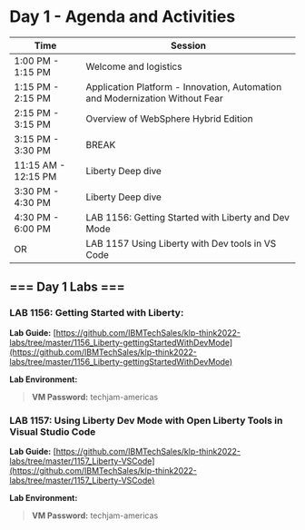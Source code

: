 # Day 1 - Agenda and Activities


Time | Session 
--------------|----------
1:00 PM - 1:15 PM | Welcome and logistics
1:15 PM  - 2:15 PM | Application Platform - Innovation, Automation and Modernization Without Fear
2:15 PM - 3:15 PM | Overview of WebSphere Hybrid Edition
3:15 PM  - 3:30 PM  | BREAK
11:15 AM - 12:15 PM| Liberty Deep dive
3:30 PM - 4:30 PM | Liberty Deep dive
4:30 PM - 6:00 PM | LAB 1156: Getting Started with Liberty and Dev Mode
     OR           | LAB 1157 Using Liberty with Dev tools in VS Code 


## === Day 1 Labs ===


### LAB 1156: Getting Started with Liberty:

  **Lab Guide:** [https://github.com/IBMTechSales/klp-think2022-labs/tree/master/1156_Liberty-gettingStartedWithDevMode](https://github.com/IBMTechSales/klp-think2022-labs/tree/master/1156_Liberty-gettingStartedWithDevMode)

  **Lab Environment:**  [](http://tbd)  
  
  > **VM Password:** techjam-americas



### LAB 1157: Using Liberty Dev Mode with Open Liberty Tools in Visual Studio Code

  **Lab Guide:** [https://github.com/IBMTechSales/klp-think2022-labs/tree/master/1157_Liberty-VSCode](https://github.com/IBMTechSales/klp-think2022-labs/tree/master/1157_Liberty-VSCode)

  **Lab Environment:**  [](http:/tbd) 
  
  > **VM Password:** techjam-americas




